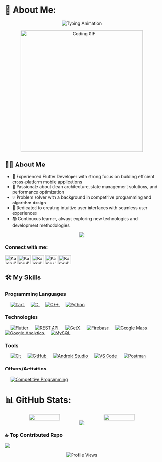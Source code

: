 # 💫 About Me:
<p align="center">
  <img src="https://readme-typing-svg.demolab.com?font=Fira+Code&pause=1000&width=435&lines=Hi, I am Kamrul.;Mobile+App+Developer;Competitive+Programmer;Flutter+Enthusiast" alt="Typing Animation">
</p>

<p align="center">
  <img src="https://media.giphy.com/media/qgQUggAC3Pfv687qPC/giphy.gif" width="400" alt="Coding GIF">
</p>

## 👨‍💻 About Me
- 🔭 Experienced Flutter Developer with strong focus on building efficient cross-platform mobile applications
- 🌱 Passionate about clean architecture, state management solutions, and performance optimization
- 💡 Problem solver with a background in competitive programming and algorithm design
- 🚀 Dedicated to creating intuitive user interfaces with seamless user experiences
- 📚 Continuous learner, always exploring new technologies and development methodologies

<p align="center">
  <a href="mailto:hasankamrulhp@gmail.com"><img src="https://img.shields.io/badge/Email-hasankamrulhp%40gmail.com-blue?style=flat-square&logo=gmail"></a>
</p>

<h3 align="left">Connect with me:</h3>
<p align="left">
<a href="https://www.linkedin.com/in/kamrul-hasan-b71191272/" target="blank"><img align="center" src="https://raw.githubusercontent.com/rahuldkjain/github-profile-readme-generator/master/src/images/icons/Social/linked-in-alt.svg" alt="Kamrul's LinkedIn" height="30" width="40" /></a>
<a href="https://www.facebook.com/profile.php?id=100025356551927" target="blank"><img align="center" src="https://raw.githubusercontent.com/rahuldkjain/github-profile-readme-generator/master/src/images/icons/Social/facebook.svg" alt="Kamrul's Facebook" height="30" width="40" /></a>
<a href="https://www.instagram.com/mohammad_kamrul_has_an/" target="blank"><img align="center" src="https://raw.githubusercontent.com/rahuldkjain/github-profile-readme-generator/master/src/images/icons/Social/instagram.svg" alt="Kamrul's Instagram" height="30" width="40" /></a>
<a href="https://codeforces.com/profile/Kamrul_00" target="blank"><img align="center" src="https://raw.githubusercontent.com/rahuldkjain/github-profile-readme-generator/master/src/images/icons/Social/codeforces.svg" alt="Kamrul's Codeforces" height="30" width="40" /></a>
<a href="https://www.hackerrank.com/hasankamrulhp" target="blank"><img align="center" src="https://raw.githubusercontent.com/rahuldkjain/github-profile-readme-generator/master/src/images/icons/Social/hackerrank.svg" alt="Kamrul's HackerRank" height="30" width="40" /></a>
</p>

## 🛠️ My Skills

### Programming Languages
<p align="left"> 
  &emsp; 
  <a href="https://dart.dev/" target="_blank"> 
    <img alt="Dart" src="https://img.shields.io/badge/Dart-%230175C2.svg?style=for-the-badge&logo=dart&logoColor=white"/>
  </a>
  &emsp;
  <a href="https://www.cprogramming.com/" target="_blank"> 
    <img alt="C" src="https://img.shields.io/badge/C-%2300599C.svg?style=for-the-badge&logo=c&logoColor=white">
  </a> 
  &emsp;
  <a href="https://www.w3schools.com/cpp/" target="_blank"> 
    <img alt="C++" src="https://img.shields.io/badge/C++-%2300599C.svg?style=for-the-badge&logo=c%2B%2B&logoColor=white">
  </a> 
  &emsp;
  <a href="https://www.python.org" target="_blank">
    <img alt="Python" src="https://img.shields.io/badge/Python-3670A0?style=for-the-badge&logo=python&logoColor=ffdd54">
  </a>
</p>

### Technologies
<p align="left">
  &emsp;
  <a href="https://flutter.dev/" target="_blank"> 
   <img alt="Flutter" src="https://img.shields.io/badge/Flutter-%2302569B.svg?style=for-the-badge&logo=Flutter&logoColor=white">
  </a> 
  &emsp;
  <a href="https://restfulapi.net/" target="_blank">
    <img alt="REST API" src="https://img.shields.io/badge/REST%20API-FF5733?style=for-the-badge&logo=api&logoColor=white">
  </a>
  &emsp;
  <a href="https://pub.dev/packages/get" target="_blank"> 
    <img alt="GetX" src="https://img.shields.io/badge/GetX-%23121011.svg?style=for-the-badge&logo=getx&logoColor=white">
  </a>
  &emsp;
  <a href="https://firebase.google.com/" target="_blank">
    <img alt="Firebase" src="https://img.shields.io/badge/Firebase-FFCA28?style=for-the-badge&logo=firebase&logoColor=black"/>
  </a>
  &emsp;
  <a href="https://developers.google.com/maps" target="_blank"> 
    <img alt="Google Maps" src="https://img.shields.io/badge/Google%20Maps-4285F4?style=for-the-badge&logo=google%20maps&logoColor=white"/>
  </a>
  &emsp;
  <a href="https://analytics.google.com/" target="_blank">
    <img alt="Google Analytics" src="https://img.shields.io/badge/Google%20Analytics-E37400?style=for-the-badge&logo=google%20analytics&logoColor=white"/>
  </a>
  &emsp;
  <a href="https://www.mysql.com/" target="_blank"> 
    <img alt="MySQL" src="https://img.shields.io/badge/MySQL-4479A1?style=for-the-badge&logo=mysql&logoColor=white"/>
  </a>
</p>

### Tools
<p align="left">
  &emsp;
  <a href="https://git-scm.com/" target="_blank">
    <img alt="Git" src="https://img.shields.io/badge/Git-%23F05033.svg?style=for-the-badge&logo=git&logoColor=white"/>
  </a>
  &emsp;
  <a href="https://github.com/" target="_blank">
    <img alt="GitHub" src="https://img.shields.io/badge/GitHub-%23121011.svg?style=for-the-badge&logo=github&logoColor=white"/>
  </a>
  &emsp;
  <a href="https://developer.android.com/studio" target="_blank"> 
    <img alt="Android Studio" src="https://img.shields.io/badge/Android%20Studio-3DDC84.svg?style=for-the-badge&logo=android-studio&logoColor=white"/>
  </a>
  &emsp;
  <a href="https://code.visualstudio.com/" target="_blank"> 
    <img alt="VS Code" src="https://img.shields.io/badge/VS%20Code-0078d7.svg?style=for-the-badge&logo=visual-studio-code&logoColor=white"/>
  </a>
  &emsp;
  <a href="https://www.postman.com/" target="_blank"> 
    <img alt="Postman" src="https://img.shields.io/badge/Postman-FF6C37?style=for-the-badge&logo=postman&logoColor=white"/>
  </a>
</p>

### Others/Activities
<p align="left">
  &emsp;
  <a href="#" target="_blank">
    <img alt="Competitive Programming" src="https://img.shields.io/badge/Competitive%20Programming-FFA116?style=for-the-badge&logo=codecademy&logoColor=white"/>
  </a>
</p>

# 📊 GitHub Stats:
<div align="center" style="display: flex; flex-wrap: wrap; justify-content: center; gap: 20px;">
  <img style="width: 45%" src="https://github-readme-stats.vercel.app/api?username=Kamrul-Hasan-2&theme=radical&hide_border=false&include_all_commits=true&count_private=false" />
  <img style="width: 45%" src="https://github-readme-streak-stats.herokuapp.com/?user=Kamrul-Hasan-2&theme=radical&hide_border=false" />
</div>

<div align="center">
  <img src="https://github-readme-stats.vercel.app/api/top-langs/?username=Kamrul-Hasan-2&theme=radical&hide_border=false&include_all_commits=true&count_private=false&layout=compact" />
</div>

### 🔝 Top Contributed Repo
![](https://github-contributor-stats.vercel.app/api?username=Kamrul-Hasan-2&limit=5&theme=radical&combine_all_yearly_contributions=true)

<div align="center">
  <img src="https://komarev.com/ghpvc/?username=Kamrul-Hasan-2&style=flat-square&color=blueviolet" alt="Profile Views" />
</div>

<!-- Proudly created with GPRM ( https://gprm.itsvg.in ) -->
